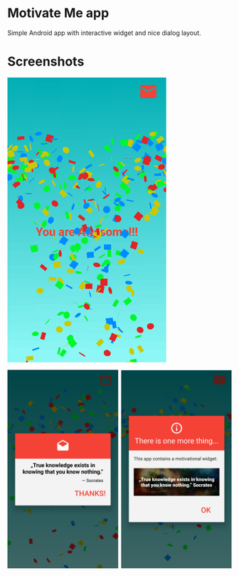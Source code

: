 # Motivate Me app

Simple Android app with interactive widget and nice dialog layout.

# Screenshots

![Alt text](/screenshots/app.gif?raw=true)

![Alt text](/screenshots/dialogs.png?raw=true)
